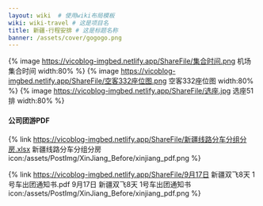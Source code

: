 ```yaml
---
layout: wiki  # 使用wiki布局模板
wiki: wiki-travel # 这是项目名
title: 新疆-行程安排 # 这是标题名称
banner: /assets/cover/gogogo.png
---
```


{% image https://vicoblog-imgbed.netlify.app/ShareFile/集合时间.png 机场集合时间 width:80% %}
{% image https://vicoblog-imgbed.netlify.app/ShareFile/空客332座位图.png 空客332座位图 width:80% %}
{% image https://vicoblog-imgbed.netlify.app/ShareFile/选座.jpg 选座51排 width:80% %}

#### 公司团游PDF
{% link https://vicoblog-imgbed.netlify.app/ShareFile/新疆线路分车分组分房.xlsx 新疆线路分车分组分房 icon:/assets/PostImg/XinJiang_Before/xinjiang_pdf.png %}

{% link https://vicoblog-imgbed.netlify.app/ShareFile/9月17日 新疆双飞8天 1号车出团通知书.pdf 9月17日 新疆双飞8天 1号车出团通知书 icon:/assets/PostImg/XinJiang_Before/xinjiang_pdf.png %}


